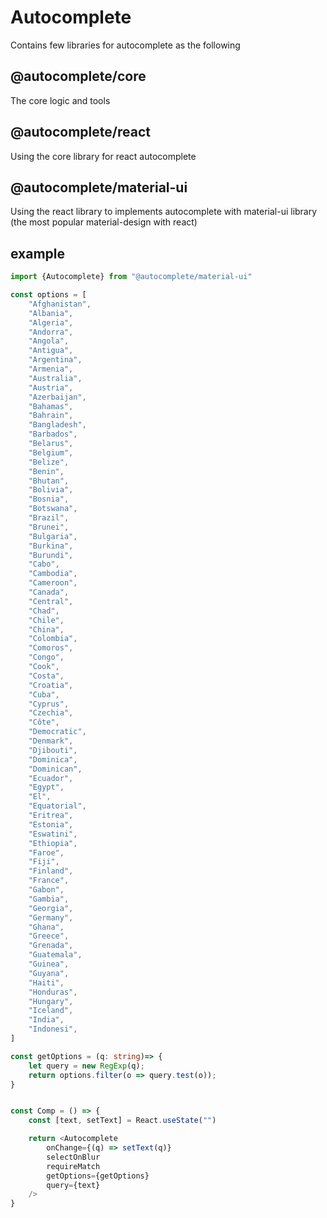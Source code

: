 # Autocomplete
Contains few libraries for autocomplete as the following

## @autocomplete/core
The core logic and tools
## @autocomplete/react
Using the core library for react autocomplete
## @autocomplete/material-ui
Using the react library to implements autocomplete with material-ui library (the most popular material-design with react) 



## example
```typescript
import {Autocomplete} from "@autocomplete/material-ui"

const options = [
    "Afghanistan",
    "Albania",
    "Algeria",
    "Andorra",
    "Angola",
    "Antigua",
    "Argentina",
    "Armenia",
    "Australia",
    "Austria",
    "Azerbaijan",
    "Bahamas",
    "Bahrain",
    "Bangladesh",
    "Barbados",
    "Belarus",
    "Belgium",
    "Belize",
    "Benin",
    "Bhutan",
    "Bolivia",
    "Bosnia",
    "Botswana",
    "Brazil",
    "Brunei",
    "Bulgaria",
    "Burkina",
    "Burundi",
    "Cabo",
    "Cambodia",
    "Cameroon",
    "Canada",
    "Central",
    "Chad",
    "Chile",
    "China",
    "Colombia",
    "Comoros",
    "Congo",
    "Cook",
    "Costa",
    "Croatia",
    "Cuba",
    "Cyprus",
    "Czechia",
    "Côte",
    "Democratic",
    "Denmark",
    "Djibouti",
    "Dominica",
    "Dominican",
    "Ecuador",
    "Egypt",
    "El",
    "Equatorial",
    "Eritrea",
    "Estonia",
    "Eswatini",
    "Ethiopia",
    "Faroe",
    "Fiji",
    "Finland",
    "France",
    "Gabon",
    "Gambia",
    "Georgia",
    "Germany",
    "Ghana",
    "Greece",
    "Grenada",
    "Guatemala",
    "Guinea",
    "Guyana",
    "Haiti",
    "Honduras",
    "Hungary",
    "Iceland",
    "India",
    "Indonesi",
]

const getOptions = (q: string)=> {
    let query = new RegExp(q);
    return options.filter(o => query.test(o));
}


const Comp = () => {
    const [text, setText] = React.useState("")

    return <Autocomplete
        onChange={(q) => setText(q)}
        selectOnBlur
        requireMatch
        getOptions={getOptions}
        query={text}
    />
}

```